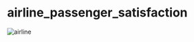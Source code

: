 # airline_passenger_satisfaction


![airline](https://user-images.githubusercontent.com/83611005/143969976-9a91f465-d508-4f77-975f-15b86bb3d99c.png)
